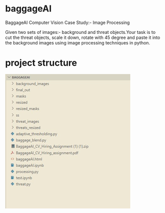 # baggageAI

BaggageAI Computer Vision
Case Study:- Image Processing

Given two sets of images:- background and threat objects.Your task is to cut the threat objects, scale it down, rotate with 45 degree and paste it
into the background images using image processing techniques in python.

# project structure

![dir baggageAI](https://github.com/ashishpatel-dd1/baggageAI/blob/main/ss/Screenshot%202021-07-26%20230115.jpg?raw=true)


